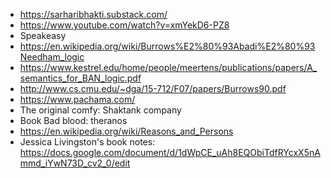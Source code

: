 - https://sarharibhakti.substack.com/
- https://www.youtube.com/watch?v=xmYekD6-PZ8
- Speakeasy
- https://en.wikipedia.org/wiki/Burrows%E2%80%93Abadi%E2%80%93Needham_logic
- https://www.kestrel.edu/home/people/meertens/publications/papers/A_semantics_for_BAN_logic.pdf
- http://www.cs.cmu.edu/~dga/15-712/F07/papers/Burrows90.pdf
- https://www.pachama.com/
- The original comfy: Shaktank company
- Book Bad blood: theranos
- https://en.wikipedia.org/wiki/Reasons_and_Persons
- Jessica Livingston's book notes: https://docs.google.com/document/d/1dWpCE_uAh8EQObiTdfRYcxX5nAmmd_iYwN73D_cv2_0/edit
